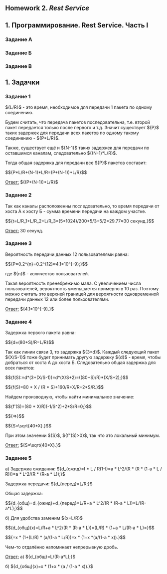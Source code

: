 ## Homework 2. ***Rest Service***
## 1. Программирование. Rest Service. Часть I 
### Задание А
### Задание Б
### Задание В
## 1. Задачки
### Задание 1
$\{L/R}$ - это время, необходимое для передачи 1 пакета по одному соединению.

Будем считать, что передача пакетов последовательна, т.е. второй пакет передается только после первого и т.д. Значит существует $\{P}$ таких задержек для передачи всех пакетов по одному такому соединению - $\{P*L/R}$.

Также, существует ещё и $\{N-1}$ таких задержек для передачи по оставшимся каналам, следовательно $\{(N-1)*L/R}$.

Тогда общая задержка для передачи все $\{P}$ пакетов составит:

$$\{P*L/R+(N-1)*L/R=(P+(N-1))*L/R}$$

<ins>Ответ:</ins> $\{(P+(N-1))*L/R}$
### Задание 2
Так как каналы расположенны последовательно, то время передачи от хоста А к хосту Б - сумма времени передачи на каждом участке.

$$\{t=L/R_1+L/R_2+L/R_3=(5*1024)/200+5/3+5/2=29.77≈30 секунд.}$$

<ins>Ответ:</ins> 30 секунд.
### Задание 3
Вероятность передачи данных 12 пользователями равна:

$$\{P=0.2^{n}=0.2^{12}≈4.1*10^{-9};}$$

где $\{n}$ - количество пользователей.

Такая вероятность пренебрежимо мала. С увеличением числа пользователей, вероятность уменьшается примерно в 10 раз. Поэтому можно считать это верхней границей для вероятности одновременной передачи данных 12 или более пользователями.

<ins>Ответ:</ins> $\{4.1*10^{-9}.}$
### Задание 4
Задержка первого пакета равна:

$$\{d=(80+S)/R=L/R}$$

Так как линии связи 3, то задержка $\{3*d}$. Каждый следующий пакет $\{X/S-1}$ тоже будет принимать другую задержку $\{d}$ - время, чтобы добраться от хоста А до хоста Б. Следовательно общая задержка для всех пакетов:

$$\{f(S):=d*(3+(X/S-1))=d*(X/S+2)=((80+S)/R)*(X/S+2);}$$

$$\{f(S)=80 * X / (R * S)+160/R+X/R+2*S/R.}$$

Найдем производную, чтобы найти минимальное значение:

$$\{f'(S)=(80 * X/R)(-1/S^2)+2*S/R=0;}$$

$$\{=>}$$

$$\{S=\sqrt{40*X}.}$$

При этом значении $\{S}$, $\{f"(S)>0}$, так что это локальный минимум.

<ins>Ответ:</ins> $\{S=\sqrt{40*X}.}$
### Задание 5
а) Задержка ожидания: $\{d_{ожид}=I * L / R(1-I)=a * L^2/(R * (R * (1-a * L / R)))=a * L^2/(R * (R-a * L));}$

Задержка передачи: $\{d_{перед}=L/R;}$

Общая задержка:

$$\{d_{общ}=d_{ожид}+d_{перед}=L/R+a * L^2/(R * (R-a * L))=L/(R-a*L);}$$

б) Для удобства заменим $\{x=L/R}$ 

$$\{d_{общ}(x)=L/R+a * L^2/(R * (R-a * L))=(L/R) * (1+a * L/(R-a * L)=}$$

$$\{=x * (1+(L/R) * (a/(1-a * L/R))=x * (1+x  *(a/(1-a * x)).}$$

Чем-то отдалённо напоминает непрерывную дробь.

<ins>Ответ:</ins> а) $\{d_{общ}=L/(R-a*L);}$

б) $\{d_{общ}(x)=x * (1+x * (a / (1-a * x)).}$
